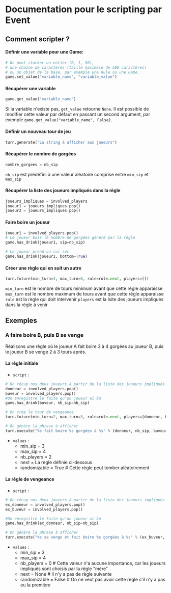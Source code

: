 Documentation pour le scripting par Event
=======================

Comment scripter ?
---------------
#### Définir une variable pour une Game:

```python
# On peut stocker un entier (0, 1, 50),
# une chaîne de caractères (taille maximale de 500 caractères)
# ou un objet de la base, par exemple une Rule ou une Game.
game.set_value("variable_name", "variable_value")
```

#### Récupérer une variable

```python
game.get_value("variable_name")
```
Si la variable n'existe pas, `get_value` retourne `None`. Il est possible de modifier cette valeur par défaut en passant un second argument, par exemple `game.get_value("variable_name", False)`.

#### Définir un nouveau tour de jeu

```python
turn.generate("La string à afficher aux joueurs")
```

#### Récupérer le nombre de gorgées

```python
nombre_gorgees = nb_sip
```
`nb_sip` est prédéfini à une valeur aléatoire comprise entre `min_sip` et `max_sip`

#### Récupérer la liste des joueurs impliqués dans la règle

```python
joueurs_impliques = involved_players
joueur1 = joueurs_impliques.pop()
joueur2 = joueurs_impliques.pop()
```

#### Faire boire un joueur

```python
joueur1 = involved_players.pop()
# Le joueur bois le nombre de gorgées généré par la règle 
game.has_drink(joueur1, sip=nb_sip)

# Le joueur prend un cul sec
game.has_drink(joueur1, bottom=True)
```

#### Créer une règle qui en suit un autre
```python
turn.future(min_turn=3, max_turn=6, rule=rule.next, players=[])
```
`min_turn` est le nombre de tours minimum avant que cette règle apparaisse
`max_turn` est le nombre maximum de tours avant que cette règle apparaisse
`rule` est la règle qui doit intervenir
`players` est la lsite des joueurs impliqués dans la règle à venir

Exemples
-------------
### A faire boire B, puis B se venge
Réalisons une règle où le joueur A fait boire 3 à 4 gorgées au joueur B, puis le joueur B se venge 2 à 3 tours après.

#### La règle initiale
* `script` :

```python
# On récup nos deux joueurs à partir de la liste des joueurs impliqués
donneur = involved_players.pop()
buveur = involved_players.pop()
#On enregistre le faite qu'un joueur ai bu
game.has_drink(buveur, nb_sip=nb_sip)

# On crée le tour de vengeance
turn.future(min_turn=2, max_turn=3, rule=rule.next, players=[donneur, buveur])

# On génère la phrase à afficher
turn.execute("%s fait boire %s gorgées à %s" % (donneur, nb_sip, buveur))
```

* `values` :
    * min_sip = 3
    * max_sip = 4
    * nb_players = 2
    * next = La règle définie ci-dessous
    * randomizable = True # Cette règle peut tomber aléatoirement

#### La règle de vengeance
* `script` :

```python
# On récup nos deux joueurs à partir de la liste des joueurs impliqués
ex_donneur = involved_players.pop()
ex_buveur = involved_players.pop()

#On enregistre le faite qu'un joueur ai bu
game.has_drink(ex_donneur, nb_sip=nb_sip)

# On génère la phrase à afficher
turn.execute("%s se venge et fait boire %s gorgées à %s" % (ex_buveur, nb_sip, ex_donneur))
```

* `values` :
    * min_sip = 3
    * max_sip = 4
    * nb_players = 0 # Cette valeur n'a aucune importance, car les joueurs impliqués sont choisis par la règle "mère" 
    * next = None # Il n'y a pas de règle suivante
    * randomizable = False # On ne veut pas avoir cette règle s'il n'y a pas eu la première
